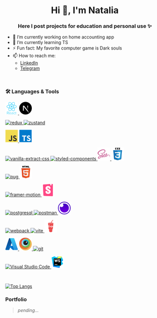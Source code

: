 <h1 align="center">Hi 👋, I'm Natalia</h1>
<h3 align="center">Here I post projects for education and personal use ✨</h3>

- 🔭 I’m currently working on home accounting app
- 🌱 I’m currently learning TS
- ⚡ Fun fact: My favorite computer game is Dark souls
- 📫 How to reach me:
  - [LinkedIn](https://www.linkedin.com/in/rorrian/)
  - [Telegram](https://t.me/RorrianR)
<br />

<!-- https://github.com/devicons/devicon/tree/v2.16.0/icons -->
<!-- https://cdn.worldvectorlogo.com/logos/pug.svg -->
<!-- https://worldvectorlogo.com/ru/search/Framer+motion -->
<h3>🛠️ Languages & Tools</h3>
<p>
  <a href="https://reactjs.org/" target="_blank"> <img src="https://raw.githubusercontent.com/devicons/devicon/master/icons/react/react-original-wordmark.svg" alt="react" width="40" height="40"/> </a>
  <a href="https://nextjs.org/" target="_blank"> <img src="https://github.com/devicons/devicon/blob/v2.16.0/icons/nextjs/nextjs-original.svg" alt="nextjs" width="40" height="40"/> </a>
  
  <a href="https://redux.js.org/" target="_blank"> <img src="https://cdn.jsdelivr.net/gh/devicons/devicon@latest/icons/redux/redux-original.svg" alt="redux" width="40" height="40"/> </a>
  <a href="https://zustand-demo.pmnd.rs/" target="_blank"> <img src="https://user-images.githubusercontent.com/958486/218346783-72be5ae3-b953-4dd7-b239-788a882fdad6.svg" alt="zustand" width="40" height="40"/> </a>
  
  <a href="https://developer.mozilla.org/en-US/docs/Web/JavaScript" target="_blank"> <img src="https://raw.githubusercontent.com/devicons/devicon/master/icons/javascript/javascript-original.svg" alt="javascript" width="40" height="40"/> </a>
  <a href="https://www.typescriptlang.org/" target="_blank"> <img src="https://raw.githubusercontent.com/devicons/devicon/master/icons/typescript/typescript-original.svg" alt="typescript" width="40" height="40"/> </a>  
  
  <a href="https://vanilla-extract.style/" target="_blank"> <img src="https://www.svgrepo.com/show/374153/vanilla-extract.svg" alt="vanilla-extract-css" width="40" height="40"/> </a>
  <a href="https://styled-components.com/" target="_blank"> <img src="https://cdn.worldvectorlogo.com/logos/styled-components-1.svg" alt="styled-components" width="40" height="40"/> </a>
  <a href="https://sass-lang.com" target="_blank"> <img src="https://raw.githubusercontent.com/devicons/devicon/master/icons/sass/sass-original.svg" alt="sass" width="40" height="40"/> </a>
  <a href="https://www.w3schools.com/css/" target="_blank"> <img src="https://raw.githubusercontent.com/devicons/devicon/master/icons/css3/css3-original-wordmark.svg" alt="css3" width="40" height="40"/> </a> 
  
  <a href="https://pugjs.org/" target="_blank"> <img src="https://cdn.worldvectorlogo.com/logos/pug.svg" alt="pug" width="40" height="40"/> </a>
  <a href="https://www.w3.org/html/" target="_blank"> <img src="https://raw.githubusercontent.com/devicons/devicon/master/icons/html5/html5-original-wordmark.svg" alt="html5" width="40" height="40"/> </a>
  
  <a href="https://www.framer.com/motion/" target="_blank"> <img src="https://cdn.worldvectorlogo.com/logos/framer-motion.svg" alt="framer-motion" width="40" height="40"/> </a>
  <a href="https://storybook.js.org/" target="_blank"> <img src="https://github.com/devicons/devicon/blob/v2.16.0/icons/storybook/storybook-original.svg" alt="storybook" width="40" height="40"/> </a>
  
  <a href="https://www.postgresql.org" target="_blank"> <img src="https://cdn.jsdelivr.net/gh/devicons/devicon@latest/icons/postgresql/postgresql-original.svg" alt="postgresql" width="40" height="40"/> </a> 
  <a href="https://postman.com" target="_blank"> <img src="https://www.vectorlogo.zone/logos/getpostman/getpostman-icon.svg" alt="postman" width="40" height="40"/> </a> 
  <a href="https://insomnia.rest/" target="_blank"> <img src="https://github.com/devicons/devicon/blob/v2.16.0/icons/insomnia/insomnia-original.svg" alt="insomnia" width="40" height="40"/> </a> 
  
  <a href="https://webpack.js.org" target="_blank"> <img src="https://cdn.jsdelivr.net/gh/devicons/devicon@latest/icons/webpack/webpack-original.svg" alt="webpack" width="40" height="40"/> </a>
  <a href="https://vitejs.dev/" target="_blank"> <img src="https://cdn.jsdelivr.net/gh/devicons/devicon@latest/icons/vitejs/vitejs-original.svg" alt="vite" width="40" height="40"/> </a>
  <a href="https://gulpjs.com/" target="_blank"> <img src="https://github.com/devicons/devicon/blob/v2.16.0/icons/gulp/gulp-plain.svg" alt="gulp" width="40" height="40"/> </a>
  
  <a href="https://azure.microsoft.com/" target="_blank"> <img src="https://github.com/devicons/devicon/blob/v2.16.0/icons/azure/azure-original.svg" alt="azure" width="40" height="40"/> </a> 
  <a href="https://www.browserstack.com/" target="_blank"> <img src="https://github.com/devicons/devicon/blob/v2.16.0/icons/browserstack/browserstack-original.svg" alt="browserstack" width="40" height="40"/> </a> 
  <a href="https://git-scm.com/" target="_blank"> <img src="https://www.vectorlogo.zone/logos/git-scm/git-scm-icon.svg" alt="git" width="40" height="40"/> </a> 
  
  <a href="https://code.visualstudio.com/" target="_blank"> <img src="https://cdn.jsdelivr.net/gh/devicons/devicon/icons/vscode/vscode-original.svg" alt="Visual Studio Code" width="40" height="40"/> </a> 
  <a href="https://www.jetbrains.com/webstorm/" target="_blank"> <img src="https://github.com/devicons/devicon/blob/v2.16.0/icons/webstorm/webstorm-original.svg" alt="webstorm" width="40" height="40"/> </a>
</p>
<br />

[![Top Langs](https://github-readme-stats.vercel.app/api/top-langs/?username=Rorrian&layout=donut&cache_seconds=3600)](https://github.com/anuraghazra/github-readme-stats)

### Portfolio
> *pending...*

<!--
<div align="left">
  <img width="" src="https://github-readme-stats.vercel.app/api/top-langs/?username=Rorrian&layout=donut&card_width=300" alt="Top language used in my repos" />
</div>
<br />

<details>
  <summary><b>1</b></summary>
  <br/>
</details>
-->
